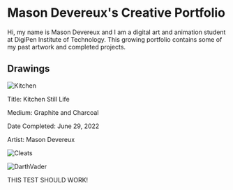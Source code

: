 # Mason Devereux's Creative Portfolio
Hi, my name is Mason Devereux and I am a digital art and animation student at DigiPen Institute of Technology. This growing portfolio contains some of my past artwork and completed projects.

## Drawings

![Kitchen](https://github.com/MasonDevereux/masondevereux.github.io/blob/main/IMG-4725-Original.jpg?raw=true "Kitchen Still Life")

Title: Kitchen Still Life

Medium: Graphite and Charcoal

Date Completed: June 29, 2022

Artist: Mason Devereux

![Cleats](https://github.com/MasonDevereux/masondevereux.github.io/blob/main/IMG-4732-Original.jpg?raw=true "Cleats")


![DarthVader](https://github.com/MasonDevereux/masondevereux.github.io/blob/main/IMG-2509-Original.jpg?raw=true "Darth Vader")

THIS TEST SHOULD WORK!


